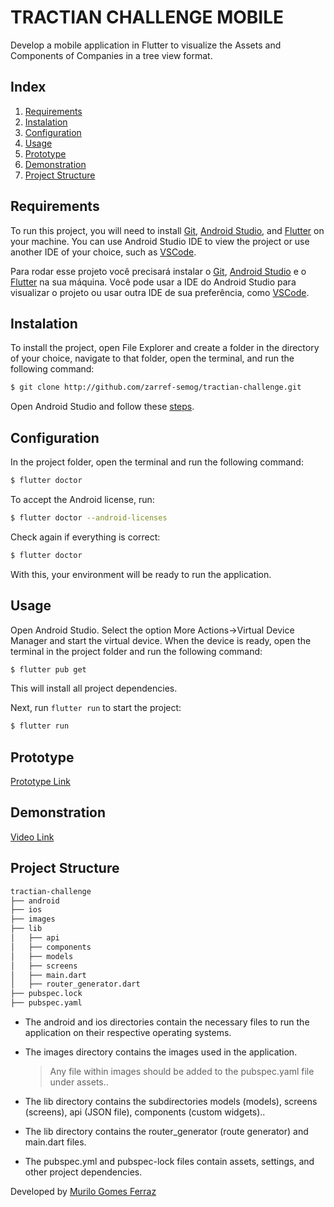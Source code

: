 # TRACTIAN CHALLENGE MOBILE

Develop a mobile application in Flutter to visualize the Assets and Components of Companies in a tree view format.

## Index

1. [Requirements](#requirements)
2. [Instalation](#instalation)
3. [Configuration](#configuration)
4. [Usage](#usage)
5. [Prototype](#prototype)
6. [Demonstration](#demonstration)
7. [Project Structure](#project-structure)

## Requirements

To run this project, you will need to install [Git](https://git-scm.com/downloads), [Android Studio](https://developer.android.com/studio/install?hl=pt-br), and [Flutter](https://docs.flutter.dev/get-started/install) on your machine. You can use Android Studio IDE to view the project or use another IDE of your choice, such as [VSCode](https://code.visualstudio.com/download).

Para rodar esse projeto você precisará instalar o [Git](https://git-scm.com/downloads), [Android Studio](https://developer.android.com/studio/install?hl=pt-br) e o [Flutter](https://docs.flutter.dev/get-started/install) na sua máquina. Você pode usar a IDE do Android Studio para visualizar o projeto ou usar outra IDE de sua preferência, como [VSCode](https://code.visualstudio.com/download).

## Instalation

To install the project, open File Explorer and create a folder in the directory of your choice, navigate to that folder, open the terminal, and run the following command:

```bash
$ git clone http://github.com/zarref-semog/tractian-challenge.git
```

Open Android Studio and follow these [steps](https://developer.android.com/studio/run/managing-avds?hl=pt-br).

## Configuration

In the project folder, open the terminal and run the following command:
```bash
$ flutter doctor
```

To accept the Android license, run:

```bash
$ flutter doctor --android-licenses
```

Check again if everything is correct:

```bash
$ flutter doctor
```

With this, your environment will be ready to run the application.

## Usage

Open Android Studio. Select the option More Actions->Virtual Device Manager and start the virtual device. When the device is ready, open the terminal in the project folder and run the following command:

```bash
$ flutter pub get
```
This will install all project dependencies.

Next, run ```flutter run``` to start the project:

```bash
$ flutter run
```

## Prototype

[Prototype Link](https://www.figma.com/design/IP50SSLkagXsUNWiZj0PjP/%5BCareers%5D-Flutter-Challenge-v2?node-id=0-1&t=3g9gWmzy26ibYRyT-1)

## Demonstration

[Video Link](https://youtu.be/KDt6Vs-RKYY)

## Project Structure

```bash
tractian-challenge
├── android
├── ios
├── images
├── lib
│   ├── api
│   ├── components
│   ├── models
│   ├── screens
│   ├── main.dart
│   ├── router_generator.dart
├── pubspec.lock
├── pubspec.yaml
```

- The android and ios directories contain the necessary files to run the application on their respective operating systems.

- The images directory contains the images used in the application.
  > Any file within images should be added to the pubspec.yaml file under assets..

- The lib directory contains the subdirectories models (models), screens (screens), api (JSON file), components (custom widgets)..

- The lib directory contains the router_generator (route generator) and main.dart files.
  
- The pubspec.yml and pubspec-lock files contain assets, settings, and other project dependencies.

Developed by [Murilo Gomes Ferraz](https://github.com/zarref-semog)
